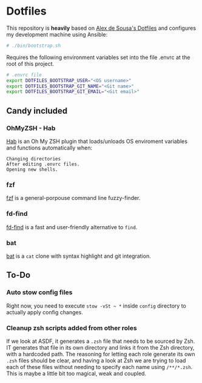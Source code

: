 # Dotfiles

This repository is **heavily** based on [Alex de Sousa's Dotfiles](https://github.com/alexdesousa/dotfiles) and configures my development machine using Ansible:

```sh
# ./bin/bootstrap.sh
```

Requires the following environment variables set into the file .envrc at the root of this project.

```sh
# .envrc file
export DOTFILES_BOOTSTRAP_USER="<OS username>"
export DOTFILES_BOOTSTRAP_GIT_NAME="<Git name>"
export DOTFILES_BOOTSTRAP_GIT_EMAIL="<Git email>"
```

## Candy included

### OhMyZSH - Hab

[Hab](https://github.com/alexdesousa/hab) is an Oh My ZSH plugin that loads/unloads OS enviroment variables and functions automatically when:

    Changing directories
    After editing .envrc files.
    Opening new shells.

### fzf

[fzf](https://github.com/junegunn/fzf) is a general-porpouse command line fuzzy-finder.

### fd-find

[fd-find](https://github.com/sharkdp/fd) is a fast and user-friendly alternative to `find`.

### bat

[bat](https://github.com/sharkdp/bat) is a `cat` clone with syntax highlight and git integration.


## To-Do

### Auto stow config files

Right now, you need to execute `stow -vSt ~ *` inside `config` directory to actually apply config changes.

### Cleanup zsh scripts added from other roles

If we look at ASDF, it generates a `.zsh` file that needs to be sourced by Zsh. IT generates that file in its own directory and links it from the Zsh directory, with a hardcoded path. The reasoning for letting each role generate its own `.zsh` files should be clear, and having a look at Zsh we are trying to load each of these files
without needing to specify each name using `/**/*.zsh`. This is maybe a little bit too magical, weak and coupled.